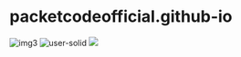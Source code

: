 # packetcodeofficial.github-io
![img3](https://user-images.githubusercontent.com/97151783/168455440-21ef3cc5-33e7-4c9a-81f1-7d4e8b56db9d.jpg)
![user-solid](https://user-images.githubusercontent.com/97151783/168455723-04170f2b-de17-4326-91b8-077312797356.svg)
<img src="https://github.com/SuyashD20/SuyashD20.github.io/assets/97151783/3aac5b31-e88a-43df-9ee0-48e5014d7a79.jpg">
